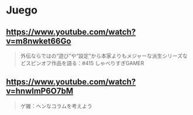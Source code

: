 # Juego

## https://www.youtube.com/watch?v=m8nwket66Go

> 外伝ならではの“遊び”や“設定”から本家よりもメジャーな派生シリーズなどスピンオフ作品を語る：#415 しゃべりすぎGAMER

## https://www.youtube.com/watch?v=hnwlmP6O7bM

> ゲ雑：ヘンなコラムを考えよう 

